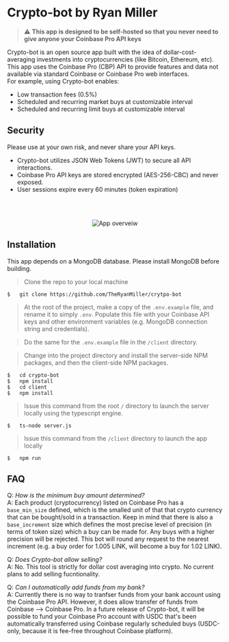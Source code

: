 # Crypto-bot by Ryan Miller  

> :warning: **This app is designed to be self-hosted so that you never need to give anyone your Coinbase Pro API keys**

Crypto-bot is an open source app built with the idea of dollar-cost-averaging investments into cryptocurrencies (like Bitcoin, Ethereum, etc). This app uses the Coinbase Pro (CBP) API to provide features and data not available via standard Coinbase or Coinbase Pro web interfaces.  
For example, using Crypto-bot enables:
- Low transaction fees (0.5%)
- Scheduled and recurring market buys at customizable interval
- Scheduled and recurring limit buys at customizable interval

## Security
Please use at your own risk, and never share your API keys.
- Crypto-bot utilizes JSON Web Tokens (JWT) to secure all API interactions. 
- Coinbase Pro API keys are stored encrypted (AES-256-CBC) and never exposed.
- User sessions expire every 60 minutes (token expiration)
  

<br />
<br /><p align="center">
<img src="http://g.recordit.co/XHwASNetDH.gif"
     alt="App overveiw"
     style="margin-right: 0 auto; max-width: 80%" />  
</p>

## Installation

This app depends on a MongoDB database. Please install MongoDB before building. 

> Clone the repo to your local machine
```
$   git clone https://github.com/TheRyanMiller/crytpo-bot
```
> At the root of the project, make a copy of the `.env.example` file, and rename it to simply `.env`. Populate this file with your Coinbase API keys and other environment variables (e.g. MongoDB connection string and credentials).  

> Do the same for the `.env.example` file in the `/client` directory.  

> Change into the project directory and install the server-side NPM packages, and then the client-side NPM packages.
```
$   cd crypto-bot
$   npm install
$   cd client
$   npm install
```

> Issue this command from the root `/` directory to launch the server locally using the typescript engine.
```
$   ts-node server.js
```

> Issue this command from the `/client` directory to launch the app locally
```
$   npm run
```
  
  
## FAQ
Q: *How is the minimum buy amount determined?*  
A: Each product (cryptocurrency) listed on Coinbase Pro has a `base_min_size` defined, which is the smalled unit of that that crypto currency that can be bought/sold in a transaction. Keep in mind that there is also a `base_increment` size which defines the most precise level of precision (in terms of token size) which a buy can be made for. Any buys with a higher precision will be rejected. This bot will round any request to the nearest increment (e.g. a buy order for 1.005 LINK, will become a buy for 1.02 LINK). 

Q: *Does Crypto-bot allow selling?*  
A: No. This tool is strictly for dollar cost averaging into crypto. No current plans to add selling fucntionality.

Q: *Can I automatically add funds from my bank?*  
A: Currently there is no way to tranfser funds from your bank account using the Coinbase Pro API. However, it does allow transfer of funds from Coinbase --> Coinbase Pro. In a future release of Crypto-bot, it will be possible to fund your Coinbase Pro account with USDC that's been automatically transferred using Coinbase regularly scheduled buys (USDC-only, because it is fee-free throughout Coinbase platform).